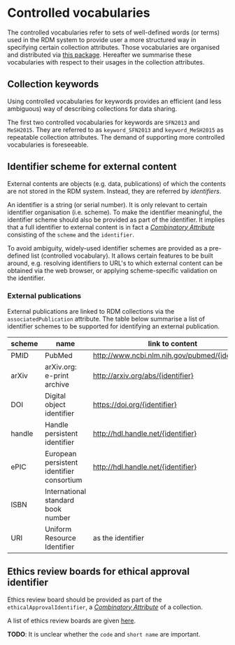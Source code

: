 # Controlled vocabularies

The controlled vocabularies refer to sets of well-defined words (or terms) used in the RDM system to provide user a more structured way in specifying certain collection attributes. Those vocabularies are organised and distributed via [this package](https://github.com/donders-research-data-management/rdm-control-vocabularies). Hereafter we summarise these vocabularies with respect to their usages in the collection attributes.

## Collection keywords

Using controlled vocabularies for keywords provides an efficient (and less ambiguous) way of describing collections for data sharing. 

The first two controlled vocabularies for keywords are `SFN2013` and `MeSH2015`. They are referred to as `keyword_SFN2013` and `keyword_MeSH2015` as repeatable collection attributes. The demand of supporting more controlled vocabularies is foreseeable.

## Identifier scheme for external content

External contents are objects (e.g. data, publications) of which the contents are not stored in the RDM system.  Instead, they are referred by _identifiers_.

An identifier is a string (or serial number).  It is only relevant to certain identifier organisation (i.e. scheme).  To make the identifier meaningful, the identifier scheme should also be provided as part of the identifier. It implies that a full identifier to external content is in fact a [_Combinatory Attribute_](collection_attributes.md#Combinatory_attributes) consisting of the `scheme` and the `identifier`.

To avoid ambiguity, widely-used identifier schemes are provided as a pre-defined list (controlled vocabulary).  It allows certain features to be built around, e.g. resolving identifiers to URL's to which external content can be obtained via the web browser, or applying scheme-specific validation on the identifier.

### External publications

External publications are linked to RDM collections via the `associatedPublication` attribute.  The table below summarise a list of identifier schemes to be supported for identifying an external publication.
   
|  scheme           |  name                         |           link to content                         |
| ----------------- | ----------------------------- | ------------------------------------------------- |
|  PMID             | PubMed                        | http://www.ncbi.nlm.nih.gov/pubmed/{identifier}   |
|  arXiv            | arXiv.org: e-print archive    | http://arxiv.org/abs/{identifier}                 |
|  DOI              | Digital object identifier     | https://doi.org/{identifier}                      |
|  handle           | Handle persistent identifier  | http://hdl.handle.net/{identifier}                |
|  ePIC             | European persistent identifier consortium | http://hdl.handle.net/{identifier}    |
|  ISBN             | International standard book number |                                              |
|  URI              | Uniform Resource Identifier        |   as the identifier                          |

## Ethics review boards for ethical approval identifier

Ethics review board should be provided as part of the `ethicalApprovalIdentifier`, a [_Combinatory Attribute_](collection_attributes.md#Combinatory_attributes) of a collection.

A list of ethics review boards are given [here](../guides/ethics.md#4._Appendix_-_overview_of_ethics_review_boards).

__TODO__: It is unclear whether the `code` and `short name` are important.
